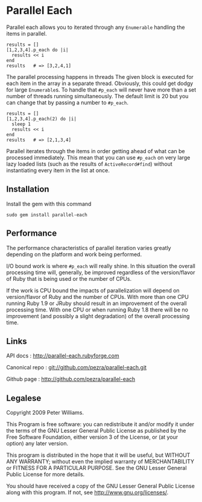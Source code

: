 Parallel Each
========

Parallel each allows you to iterated through any `Enumerable` handling
the items in parallel.  

    results = []
    [1,2,3,4].p_each do |i|
      results << i
    end
    results   # => [3,2,4,1]

The parallel processing happens in threads The given block is executed
for each item in the array in a separate thread.  Obviously, this
could get dodgy for large `Enumerable`s.  To handle that `#p_each`
will never have more than a set number of threads running
simultaneously.  The default limit is 20 but you can change that by
passing a number to `#p_each`.

    results = []
    [1,2,3,4].p_each(2) do |i|
      sleep 1
      results << i
    end
    results   # => [2,1,3,4]
    

Parallel iterates through the items in order getting ahead of what can
be processed immediately.  This mean that you can use `#p_each` on
very large lazy loaded lists (such as the results of
`ActiveRecord#find`) without instantiating every item in the list at
once.

Installation
------

Install the gem with this command

    sudo gem install parallel-each


Performance
-------

The performance characteristics of parallel iteration varies greatly
depending on the platform and work being performed.

I/O bound work is where `#p_each` will really shine.  In this
situation the overall processing time will, generally, be improved
regardless of the version/flavor of Ruby that is being used or the
number of CPUs.

If the work is CPU bound the impacts of parallelization will depend on
version/flavor of Ruby and the number of CPUs.  With more than one CPU
running Ruby 1.9 or JRuby should result in an improvement of the
overall processing time.  With one CPU or when running Ruby 1.8 there
will be no improvement (and possibly a slight degradation) of the
overall processing time.

Links
-----

API docs
:   <http://parallel-each.rubyforge.com>

Canonical repo
:   [git://github.com/pezra/parallel-each.git](git://github.com/pezra/parallel-each.git)
    
Github page
:   <http://github.com/pezra/parallel-each>

Legalese
-----

Copyright 2009 Peter Williams.

This Program is free software: you can redistribute it and/or modify
it under the terms of the GNU Lesser General Public License as published by
the Free Software Foundation, either version 3 of the License, or (at
your option) any later version.

This program is distributed in the hope that it will be useful, but
WITHOUT ANY WARRANTY; without even the implied warranty of
MERCHANTABILITY or FITNESS FOR A PARTICULAR PURPOSE.  See the GNU
Lesser General Public License for more details.

You should have received a copy of the GNU Lesser General Public
License along with this program.  If not, see
<http://www.gnu.org/licenses/>.

